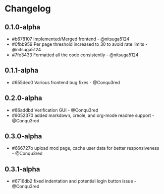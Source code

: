 # Changelog

## 0.1.0-alpha

- #b678107 Implemented/Merged frontend - @nitsuga5124
- #0fbb959 Per page threshold increased to 30 to avoid rate limits - @nitsuga5124
- #7fe3433 Formatted all the code consistently - @nitsuga5124

## 0.1.1-alpha
- #655dec0 Various frontend bug fixes - @Conqu3red

## 0.2.0-alpha
- #86addbd Verification GUI - @Conqu3red
- #9052370 added markdown, creole, and org-mode readme support - @Conqu3red

## 0.3.0-alpha
- #666727b upload mod page, cache user data for better responsiveness - @Conqu3red

## 0.3.1-alpha
- #6716db2 fixed indentation and potential login button issue - @Conqu3red

